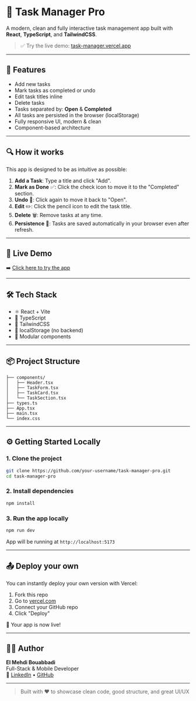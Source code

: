 # 🚀 Task Manager Pro

A modern, clean and fully interactive task management app built with **React**, **TypeScript**, and **TailwindCSS**.

> ✅ Try the live demo: [task-manager.vercel.app](https://task-manager.vercel.app)

---

## 🎯 Features

- Add new tasks
- Mark tasks as completed or undo
- Edit task titles inline
- Delete tasks
- Tasks separated by: **Open** & **Completed**
- All tasks are persisted in the browser (localStorage)
- Fully responsive UI, modern & clean
- Component-based architecture

---

## 🔍 How it works

This app is designed to be as intuitive as possible:

1. **Add a Task**: Type a title and click "Add".
2. **Mark as Done** ✅: Click the check icon to move it to the "Completed" section.
3. **Undo** 🔁: Click again to move it back to "Open".
4. **Edit** ✏️: Click the pencil icon to edit the task title.
5. **Delete** 🗑️: Remove tasks at any time.
6. **Persistence** 🧠: Tasks are saved automatically in your browser even after refresh.

---

## 📸 Live Demo

➡️ [Click here to try the app](https://task-manager.vercel.app)

---

## 🛠️ Tech Stack

- ⚛️ React + Vite
- 💬 TypeScript
- 🎨 TailwindCSS
- 🧠 localStorage (no backend)
- 🔩 Modular components

---

## 📦 Project Structure

```src/
├── components/
│   ├── Header.tsx
│   ├── TaskForm.tsx
│   ├── TaskCard.tsx
│   └── TaskSection.tsx
├── types.ts
├── App.tsx
├── main.tsx
└── index.css
```

---

## ⚙️ Getting Started Locally

### 1. Clone the project

```bash
git clone https://github.com/your-username/task-manager-pro.git
cd task-manager-pro
```

### 2. Install dependencies

```bash
npm install
```

### 3. Run the app locally

```bash
npm run dev
```

App will be running at `http://localhost:5173`

---

## 📤 Deploy your own

You can instantly deploy your own version with Vercel:

1. Fork this repo
2. Go to [vercel.com](https://vercel.com)
3. Connect your GitHub repo
4. Click "Deploy"

🎉 Your app is now live!

---

## 👨‍💻 Author

**El Mehdi Bouabbadi**  
Full-Stack & Mobile Developer  
🔗 [LinkedIn](https://www.linkedin.com/in/ebouabbadi) • [GitHub](https://github.com/ebouabbadi)

---

> Built with ❤️ to showcase clean code, good structure, and great UI/UX
